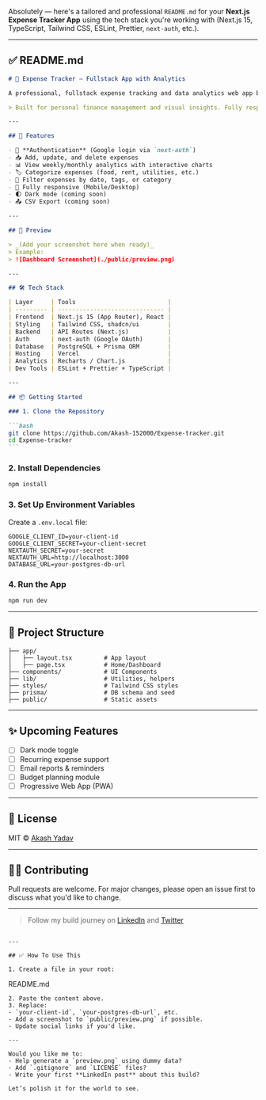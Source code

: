 Absolutely — here's a tailored and professional `README.md` for your **Next.js Expense Tracker App** using the tech stack you're working with (Next.js 15, TypeScript, Tailwind CSS, ESLint, Prettier, `next-auth`, etc.).

---

## ✅ README.md

````markdown
# 💸 Expense Tracker – Fullstack App with Analytics

A professional, fullstack expense tracking and data analytics web app built with **Next.js 15 App Router**, **TypeScript**, and modern tools like **Prisma**, **Tailwind CSS**, and **next-auth**.

> Built for personal finance management and visual insights. Fully responsive and production-ready.

---

## 🚀 Features

- 🔐 **Authentication** (Google login via `next-auth`)
- 📥 Add, update, and delete expenses
- 📊 View weekly/monthly analytics with interactive charts
- 🏷️ Categorize expenses (food, rent, utilities, etc.)
- 📅 Filter expenses by date, tags, or category
- 📱 Fully responsive (Mobile/Desktop)
- 🌓 Dark mode (coming soon)
- 📤 CSV Export (coming soon)

---

## 📸 Preview

> _(Add your screenshot here when ready)_  
> Example:  
> ![Dashboard Screenshot](./public/preview.png)

---

## 🛠️ Tech Stack

| Layer     | Tools                          |
| --------- | ------------------------------ |
| Frontend  | Next.js 15 (App Router), React |
| Styling   | Tailwind CSS, shadcn/ui        |
| Backend   | API Routes (Next.js)           |
| Auth      | next-auth (Google OAuth)       |
| Database  | PostgreSQL + Prisma ORM        |
| Hosting   | Vercel                         |
| Analytics | Recharts / Chart.js            |
| Dev Tools | ESLint + Prettier + TypeScript |

---

## 📦 Getting Started

### 1. Clone the Repository

```bash
git clone https://github.com/Akash-152000/Expense-tracker.git
cd Expense-tracker
```
````

### 2. Install Dependencies

```bash
npm install
```

### 3. Set Up Environment Variables

Create a `.env.local` file:

```env
GOOGLE_CLIENT_ID=your-client-id
GOOGLE_CLIENT_SECRET=your-client-secret
NEXTAUTH_SECRET=your-secret
NEXTAUTH_URL=http://localhost:3000
DATABASE_URL=your-postgres-db-url
```

### 4. Run the App

```bash
npm run dev
```

---

## 🧠 Project Structure

```
├── app/
│   ├── layout.tsx         # App layout
│   ├── page.tsx           # Home/Dashboard
├── components/            # UI Components
├── lib/                   # Utilities, helpers
├── styles/                # Tailwind CSS styles
├── prisma/                # DB schema and seed
├── public/                # Static assets
```

---

## ✨ Upcoming Features

- [ ] Dark mode toggle
- [ ] Recurring expense support
- [ ] Email reports & reminders
- [ ] Budget planning module
- [ ] Progressive Web App (PWA)

---

## 📄 License

MIT © [Akash Yadav](https://github.com/Akash-152000)

---

## 🧑‍💻 Contributing

Pull requests are welcome. For major changes, please open an issue first to discuss what you'd like to change.

---

> Follow my build journey on [LinkedIn](#) and [Twitter](#)

```

---

## ✅ How To Use This

1. Create a file in your root:
```

README.md

```
2. Paste the content above.
3. Replace:
- `your-client-id`, `your-postgres-db-url`, etc.
- Add a screenshot to `public/preview.png` if possible.
- Update social links if you'd like.

---

Would you like me to:
- Help generate a `preview.png` using dummy data?
- Add `.gitignore` and `LICENSE` files?
- Write your first **LinkedIn post** about this build?

Let’s polish it for the world to see.
```

